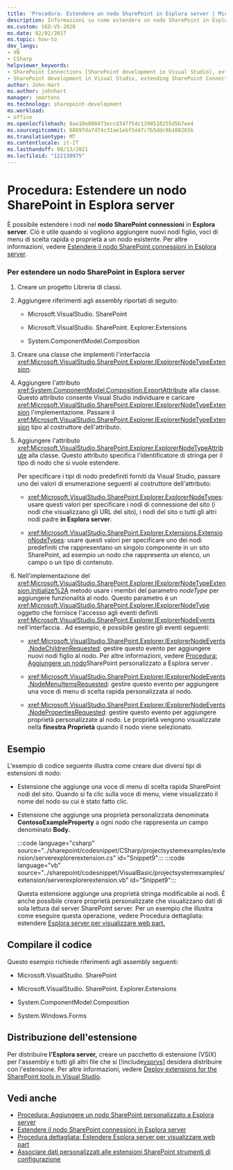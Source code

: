 ```yaml
---
title: 'Procedura: Estendere un nodo SharePoint in Esplora server | Microsoft Docs'
description: Informazioni su come estendere un nodo SharePoint in Esplora server usando il SharePoint Connections.
ms.custom: SEO-VS-2020
ms.date: 02/02/2017
ms.topic: how-to
dev_langs:
- VB
- CSharp
helpviewer_keywords:
- SharePoint Connections [SharePoint development in Visual Studio], extending a node
- SharePoint development in Visual Studio, extending SharePoint Connections node in Server Explorer
author: John-Hart
ms.author: johnhart
manager: jmartens
ms.technology: sharepoint-development
ms.workload:
- office
ms.openlocfilehash: 8ae10e800473eccd347f5dc1398510255d5b7ee4
ms.sourcegitcommit: 68897da7d74c31ae1ebf5d47c7b5ddc9b108265b
ms.translationtype: MT
ms.contentlocale: it-IT
ms.lasthandoff: 08/13/2021
ms.locfileid: "122130975"
---
```

# <a name="how-to-extend-a-sharepoint-node-in-server-explorer"></a>Procedura: Estendere un nodo SharePoint in Esplora server
  È possibile estendere i nodi nel **nodo SharePoint connessioni** in **Esplora server**. Ciò è utile quando si vogliono aggiungere nuovi nodi figlio, voci di menu di scelta rapida o proprietà a un nodo esistente. Per altre informazioni, vedere [Estendere il nodo SharePoint connessioni in Esplora server](../sharepoint/extending-the-sharepoint-connections-node-in-server-explorer.md).

### <a name="to-extend-a-sharepoint-node-in-server-explorer"></a>Per estendere un nodo SharePoint in Esplora server

1. Creare un progetto Libreria di classi.

2. Aggiungere riferimenti agli assembly riportati di seguito:

    - Microsoft.VisualStudio. SharePoint

    - Microsoft.VisualStudio. SharePoint. Explorer.Extensions

    - System.ComponentModel.Composition

3. Creare una classe che implementi l'interfaccia <xref:Microsoft.VisualStudio.SharePoint.Explorer.IExplorerNodeTypeExtension>.

4. Aggiungere l'attributo <xref:System.ComponentModel.Composition.ExportAttribute> alla classe. Questo attributo consente Visual Studio individuare e caricare <xref:Microsoft.VisualStudio.SharePoint.Explorer.IExplorerNodeTypeExtension> l'implementazione. Passare il <xref:Microsoft.VisualStudio.SharePoint.Explorer.IExplorerNodeTypeExtension> tipo al costruttore dell'attributo.

5. Aggiungere l'attributo <xref:Microsoft.VisualStudio.SharePoint.Explorer.ExplorerNodeTypeAttribute> alla classe. Questo attributo specifica l'identificatore di stringa per il tipo di nodo che si vuole estendere.

     Per specificare i tipi di nodo predefiniti forniti da Visual Studio, passare uno dei valori di enumerazione seguenti al costruttore dell'attributo:

    - <xref:Microsoft.VisualStudio.SharePoint.Explorer.ExplorerNodeTypes>: usare questi valori per specificare i nodi di connessione del sito (i nodi che visualizzano gli URL del sito), i nodi del sito o tutti gli altri nodi padre **in Esplora server**.

    - <xref:Microsoft.VisualStudio.SharePoint.Explorer.Extensions.ExtensionNodeTypes>: usare questi valori per specificare uno dei nodi predefiniti che rappresentano un singolo componente in un sito SharePoint, ad esempio un nodo che rappresenta un elenco, un campo o un tipo di contenuto.

6. Nell'implementazione del <xref:Microsoft.VisualStudio.SharePoint.Explorer.IExplorerNodeTypeExtension.Initialize%2A> metodo usare i membri del parametro *nodeType* per aggiungere funzionalità al nodo. Questo parametro è un <xref:Microsoft.VisualStudio.SharePoint.Explorer.IExplorerNodeType> oggetto che fornisce l'accesso agli eventi definiti <xref:Microsoft.VisualStudio.SharePoint.Explorer.IExplorerNodeEvents> nell'interfaccia . Ad esempio, è possibile gestire gli eventi seguenti:

    - <xref:Microsoft.VisualStudio.SharePoint.Explorer.IExplorerNodeEvents.NodeChildrenRequested>: gestire questo evento per aggiungere nuovi nodi figlio al nodo. Per altre informazioni, vedere [Procedura: Aggiungere un nodo](../sharepoint/how-to-add-a-custom-sharepoint-node-to-server-explorer.md)SharePoint personalizzato a Esplora server .

    - <xref:Microsoft.VisualStudio.SharePoint.Explorer.IExplorerNodeEvents.NodeMenuItemsRequested>: gestire questo evento per aggiungere una voce di menu di scelta rapida personalizzata al nodo.

    - <xref:Microsoft.VisualStudio.SharePoint.Explorer.IExplorerNodeEvents.NodePropertiesRequested>: gestire questo evento per aggiungere proprietà personalizzate al nodo. Le proprietà vengono visualizzate nella **finestra Proprietà** quando il nodo viene selezionato.

## <a name="example"></a>Esempio
 L'esempio di codice seguente illustra come creare due diversi tipi di estensioni di nodo:

- Estensione che aggiunge una voce di menu di scelta rapida SharePoint nodi del sito. Quando si fa clic sulla voce di menu, viene visualizzato il nome del nodo su cui è stato fatto clic.

- Estensione che aggiunge una proprietà personalizzata denominata **ContosoExampleProperty** a ogni nodo che rappresenta un campo denominato **Body.**

  :::code language="csharp" source="../sharepoint/codesnippet/CSharp/projectsystemexamples/extension/serverexplorerextension.cs" id="Snippet9":::
  :::code language="vb" source="../sharepoint/codesnippet/VisualBasic/projectsystemexamples/extension/serverexplorerextension.vb" id="Snippet9":::

  Questa estensione aggiunge una proprietà stringa modificabile ai nodi. È anche possibile creare proprietà personalizzate che visualizzano dati di sola lettura dal server SharePoint server. Per un esempio che illustra come eseguire questa operazione, vedere Procedura dettagliata: estendere [Esplora server per visualizzare web part.](../sharepoint/walkthrough-extending-server-explorer-to-display-web-parts.md)

## <a name="compile-the-code"></a>Compilare il codice
 Questo esempio richiede riferimenti agli assembly seguenti:

- Microsoft.VisualStudio. SharePoint

- Microsoft.VisualStudio. SharePoint. Explorer.Extensions

- System.ComponentModel.Composition

- System.Windows.Forms

## <a name="deploy-the-extension"></a>Distribuzione dell'estensione
 Per distribuire **l'Esplora server,** creare un pacchetto di estensione (VSIX) per l'assembly e tutti gli altri file che si [!include[vsprvs](../sharepoint/includes/vsprvs-md.md)] desidera distribuire con l'estensione. Per altre informazioni, vedere [Deploy extensions for the SharePoint tools in Visual Studio](../sharepoint/deploying-extensions-for-the-sharepoint-tools-in-visual-studio.md).

## <a name="see-also"></a>Vedi anche
- [Procedura: Aggiungere un nodo SharePoint personalizzato a Esplora server](../sharepoint/how-to-add-a-custom-sharepoint-node-to-server-explorer.md)
- [Estendere il nodo SharePoint connessioni in Esplora server](../sharepoint/extending-the-sharepoint-connections-node-in-server-explorer.md)
- [Procedura dettagliata: Estendere Esplora server per visualizzare web part](../sharepoint/walkthrough-extending-server-explorer-to-display-web-parts.md)
- [Associare dati personalizzati alle estensioni SharePoint strumenti di configurazione](../sharepoint/associating-custom-data-with-sharepoint-tools-extensions.md)
